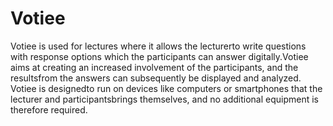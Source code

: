 # Votiee
Votiee is used for lectures where it allows the lecturerto write questions with response options which the participants can answer digitally.Votiee aims at creating an increased involvement of the participants, and the resultsfrom  the  answers  can  subsequently  be displayed  and  analyzed.  Votiee  is  designedto  run  on  devices  like  computers  or  smartphones  that  the  lecturer  and  participantsbrings themselves, and no additional equipment is therefore required.
